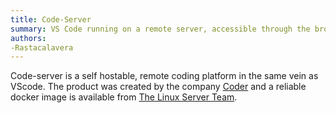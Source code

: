 ```yaml
---
title: Code-Server
summary: VS Code running on a remote server, accessible through the browser.
authors:
-Rastacalavera
---
```

Code-server is a self hostable, remote coding platform in the same vein as VScode. The product was created by the company [Coder](https://coder.com/) and a reliable docker image is available from [The Linux Server Team](https://docs.linuxserver.io/images/docker-code-server).

